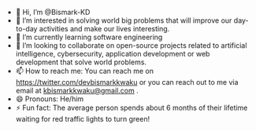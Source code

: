 - 👋 Hi, I’m @Bismark-KD
- 👀 I’m interested in solving world big problems that will improve our day-to-day activities and make our lives interesting.
- 🌱 I’m currently learning software engineering
- 💞️ I’m looking to collaborate on open-source projects related to artificial intelligence, cybersecurity, application development or web development that solve world problems.
- 📫 How to reach me: You can reach me on https://twitter.com/devbismarkkwaku or you can reach out to me via email at kbismarkkwaku@gmail.com .
- 😄 Pronouns: He/him
- ⚡ Fun fact: The average person spends about 6 months of their lifetime waiting for red traffic lights to turn green!

<!---
Bismark-K/Bismark-K is a ✨ special ✨ repository because its `README.md` (this file) appears on your GitHub profile.
You can click the Preview link to take a look at your changes.
--->
